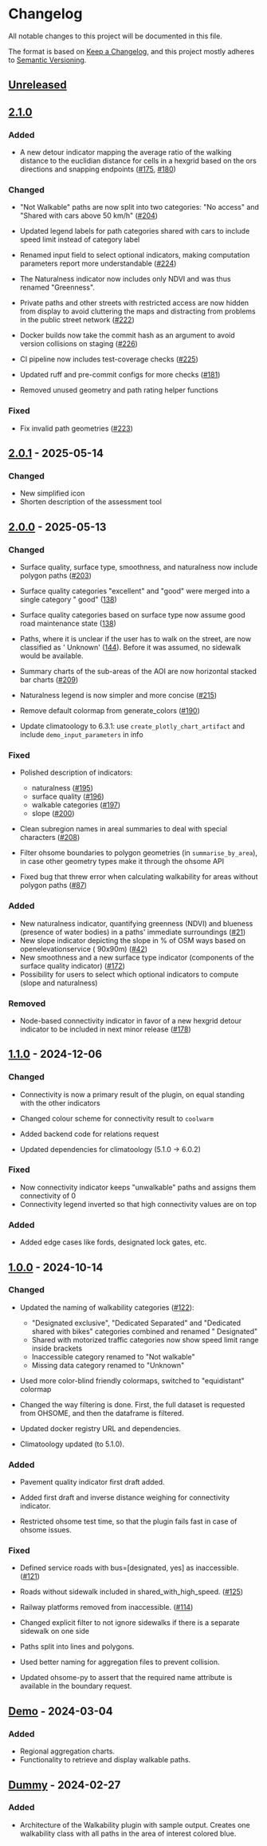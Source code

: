 # Changelog

All notable changes to this project will be documented in this file.

The format is based on [Keep a Changelog](https://keepachangelog.com/en/1.0.0/),
and this project mostly adheres to [Semantic Versioning](https://semver.org/spec/v2.0.0.html).

## [Unreleased](https://gitlab.heigit.org/climate-action/plugins/walkability/-/compare/2.1.0...main)

## [2.1.0](https://gitlab.heigit.org/climate-action/plugins/walkability/-/releases/2.0.0)

### Added

- A new detour indicator mapping the average ratio of the walking distance to the euclidian distance for cells in a hexgrid based on the ors directions and snapping endpoints ([#175](https://gitlab.heigit.org/climate-action/plugins/walkability/-/issues/175), [#180](https://gitlab.heigit.org/climate-action/plugins/walkability/-/issues/180))

### Changed

- "Not Walkable" paths are now split into two categories: "No access" and "Shared with cars above 50 km/h" ([#204](https://gitlab.heigit.org/climate-action/plugins/walkability/-/issues/204))
- Updated legend labels for path categories shared with cars to include speed limit instead of category label
- Renamed input field to select optional indicators, making computation parameters report more understandable ([#224](https://gitlab.heigit.org/climate-action/plugins/walkability/-/issues/224))
- The Naturalness indicator now includes only NDVI and was thus renamed "Greenness".
- Private paths and other streets with restricted access are now hidden from display to avoid cluttering the maps and distracting from problems in the public street network ([#222](https://gitlab.heigit.org/climate-action/plugins/walkability/-/issues/222))

- Docker builds now take the commit hash as an argument to avoid version collisions on staging ([#226](https://gitlab.heigit.org/climate-action/plugins/walkability/-/issues/226))
- CI pipeline now includes test-coverage checks ([#225](https://gitlab.heigit.org/climate-action/plugins/walkability/-/issues/225))
- Updated ruff and pre-commit configs for more checks ([#181](https://gitlab.heigit.org/climate-action/plugins/walkability/-/issues/181))
- Removed unused geometry and path rating helper functions

### Fixed
- Fix invalid path geometries ([#223](https://gitlab.heigit.org/climate-action/plugins/walkability/-/issues/223))

## [2.0.1](https://gitlab.heigit.org/climate-action/plugins/walkability/-/releases/2.0.1) - 2025-05-14

### Changed

- New simplified icon
- Shorten description of the assessment tool

## [2.0.0](https://gitlab.heigit.org/climate-action/plugins/walkability/-/releases/2.0.0) - 2025-05-13

### Changed

- Surface quality, surface type, smoothness, and naturalness now include polygon paths ([#203](https://gitlab.heigit.org/climate-action/plugins/walkability/-/issues/203))
- Surface quality categories "excellent" and "good" were merged into a single category "
  good" ([138](https://gitlab.heigit.org/climate-action/plugins/walkability/-/issues/138))
- Surface quality categories based on surface type now assume good road maintenance
  state ([138](https://gitlab.heigit.org/climate-action/plugins/walkability/-/issues/138))
- Paths, where it is unclear if the user has to walk on the street, are now classified as '
  Unknown' ([144](https://gitlab.heigit.org/climate-action/plugins/walkability/-/issues/144)). Before it was assumed, no
  sidewalk would be available.
- Summary charts of the sub-areas of the AOI are now horizontal stacked bar charts ([#209](https://gitlab.heigit.org/climate-action/plugins/walkability/-/issues/209))
- Naturalness legend is now simpler and more concise ([#215](https://gitlab.heigit.org/climate-action/plugins/walkability/-/issues/215))

- Remove default colormap from generate_colors ([#190](https://gitlab.heigit.org/climate-action/plugins/walkability/-/issues/190))
- Update climatoology to 6.3.1: use `create_plotly_chart_artifact` and include `demo_input_parameters` in info

### Fixed

- Polished description of indicators:
  - naturalness ([#195](https://gitlab.heigit.org/climate-action/plugins/walkability/-/issues/195))
  - surface quality ([#196](https://gitlab.heigit.org/climate-action/plugins/walkability/-/issues/196))
  - walkable categories ([#197](https://gitlab.heigit.org/climate-action/plugins/walkability/-/issues/197))
  - slope ([#200](https://gitlab.heigit.org/climate-action/plugins/walkability/-/issues/200))
- Clean subregion names in areal summaries to deal with special characters ([#208](https://gitlab.heigit.org/climate-action/plugins/walkability/-/issues/208))

- Filter ohsome boundaries to polygon geometries (in `summarise_by_area`), in case other geometry types make it through
  the ohsome API
- Fixed bug that threw error when calculating walkability for areas without polygon paths ([#87](https://gitlab.heigit.org/climate-action/plugins/walkability/-/issues/87))

### Added

- New naturalness indicator, quantifying greenness (NDVI) and blueness (presence of water bodies) in a
  paths' immediate surroundings ([#21](https://gitlab.heigit.org/climate-action/plugins/walkability/-/issues/21))
- New slope indicator depicting the slope in % of OSM ways based on openelevationservice (
  90x90m) ([#42](https://gitlab.heigit.org/climate-action/plugins/walkability/-/issues/42))
- New smoothness and a new surface type indicator (components of the surface quality indicator) ([#172](https://gitlab.heigit.org/climate-action/plugins/walkability/-/issues/172))
- Possibility for users to select which optional indicators to compute (slope and naturalness)

### Removed

- Node-based connectivity indicator in favor of a new hexgrid detour indicator to be included in next minor release ([#178](https://gitlab.heigit.org/climate-action/plugins/walkability/-/issues/178))

## [1.1.0](https://gitlab.heigit.org/climate-action/plugins/walkability/-/releases/1.1.0) - 2024-12-06

### Changed

- Connectivity is now a primary result of the plugin, on equal standing with the other indicators
- Changed colour scheme for connectivity result to `coolwarm`

- Added backend code for relations request
- Updated dependencies for climatoology (5.1.0 -> 6.0.2)

### Fixed

- Now connectivity indicator keeps "unwalkable" paths and assigns them connectivity of 0
- Connectivity legend inverted so that high connectivity values are on top

### Added

- Added edge cases like fords, designated lock gates, etc.

## [1.0.0](https://gitlab.heigit.org/climate-action/plugins/walkability/-/releases/1.0.0) - 2024-10-14

### Changed

- Updated the naming of walkability
  categories ([#122](https://gitlab.heigit.org/climate-action/plugins/walkability/-/issues/122)):
    - "Designated exclusive", "Dedicated Separated" and "Dedicated shared with bikes" categories combined and renamed "
      Designated"
    - Shared with motorized traffic categories now show speed limit range inside brackets
    - Inaccessible category renamed to "Not walkable"
    - Missing data category renamed to "Unknown"
- Used more color-blind friendly colormaps, switched to "equidistant" colormap

- Changed the way filtering is done. First, the full dataset is requested from OHSOME, and then the dataframe is
  filtered.
- Updated docker registry URL and dependencies.
- Climatoology updated (to 5.1.0).

### Added

- Pavement quality indicator first draft added.
- Added first draft and inverse distance weighing for connectivity indicator.

- Restricted ohsome test time, so that the plugin fails fast in case of ohsome issues.

### Fixed

- Defined service roads with bus=[designated, yes] as
  inaccessible. ([#121](https://gitlab.heigit.org/climate-action/plugins/walkability/-/issues/121))
- Roads without sidewalk included in
  shared_with_high_speed. ([#125](https://gitlab.heigit.org/climate-action/plugins/walkability/-/issues/125))
- Railway platforms removed from
  inaccessible. ([#114](https://gitlab.heigit.org/climate-action/plugins/walkability/-/issues/114))
- Changed explicit filter to not ignore sidewalks if there is a separate sidewalk on one side

- Paths split into lines and polygons.
- Used better naming for aggregation files to prevent collision.
- Updated ohsome-py to assert that the required name attribute is available in the boundary request.

## [Demo](https://gitlab.heigit.org/climate-action/plugins/walkability/-/releases/demo) - 2024-03-04

### Added

- Regional aggregation charts.
- Functionality to retrieve and display walkable paths.

## [Dummy](https://gitlab.heigit.org/climate-action/plugins/walkability/-/releases) - 2024-02-27

### Added

- Architecture of the Walkability plugin with sample output. Creates one walkability class with all paths in the area of
  interest colored blue.
